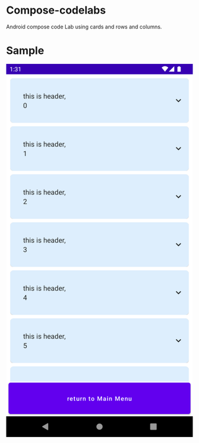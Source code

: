 # Compose-codelabs
Android compose code Lab using cards and rows and columns.
# Sample

![First screen](Images/headerimage.png)
